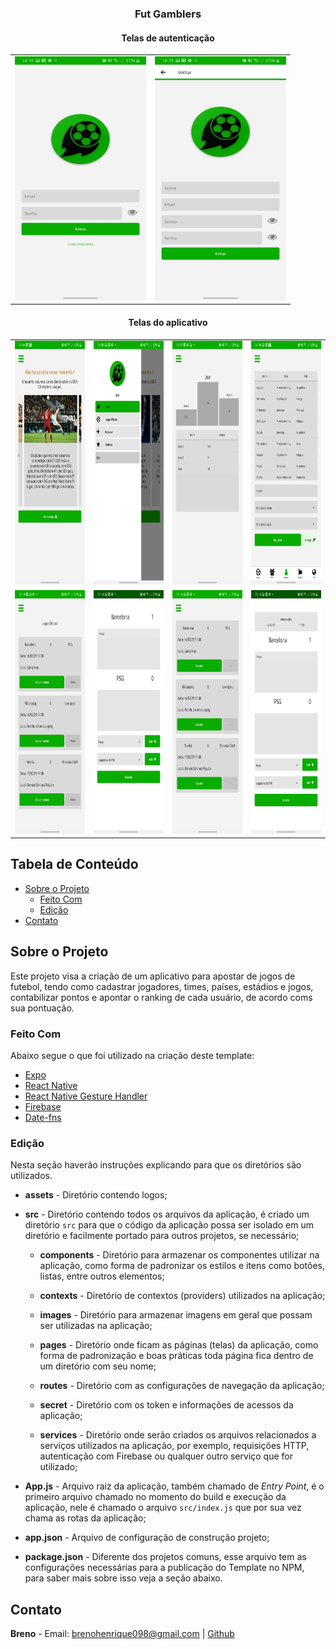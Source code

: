 <p align="center">
  <h3 align="center"> Fut Gamblers </h3>
</p>

<p align="center">
  <h4 align="center"> Telas de autenticação </h4>
</p>

<table>
  <tr>
    <td>
      <img src="https://github.com/Breno098/gamblers/blob/master/readme_images/login_screen.jpeg" width="210" height="390" title="Login">
    </td>
    <td>
      <img src="https://github.com/Breno098/gamblers/blob/master/readme_images/create_user_screen.jpeg" width="210" height="390" title="Criação de usuário">
    </td>
  </tr>
</table>

<p align="center">
  <h4 align="center"> Telas do aplicativo </h4>
</p>

<table>
  <tr>
    <td>
        <img src="https://github.com/Breno098/gamblers/blob/master/readme_images/home_screen.jpeg" width="210" height="390" title="Inicial">
    </td>
    <td>
        <img src="https://github.com/Breno098/gamblers/blob/master/readme_images/side_menu.jpeg" width="210" height="390" title="Menu">
    </td>
    <td>
        <img src="https://github.com/Breno098/gamblers/blob/master/readme_images/ranking_screen.jpeg" width="210" height="390" title="Ranking">
    </td>
    <td>
        <img src="https://github.com/Breno098/gamblers/blob/master/readme_images/register_screen.jpeg" width="210" height="390" title="Registros">
    </td>
  </tr>
  <tr>
    <td>
        <img src="https://github.com/Breno098/gamblers/blob/master/readme_images/oficial_game_screen.jpeg" width="210" height="390" title="Jogos oficiais">
    </td>
    <td>
        <img src="https://github.com/Breno098/gamblers/blob/master/readme_images/oficial_game_calc_screen.jpeg" width="210" height="390" title="Jojo Oficial">
    </td>
    <td>
        <img src="https://github.com/Breno098/gamblers/blob/master/readme_images/bets_screen.jpeg" width="210" height="390" title="Apostas">
    </td>
    <td>
        <img src="https://github.com/Breno098/gamblers/blob/master/readme_images/bet_screen.jpeg" width="210" height="390" title="Aposta">
    </td>
  </tr>
</table>

## Tabela de Conteúdo

- [Sobre o Projeto](#sobre-o-projeto)
  - [Feito Com](#feito-com)
  - [Edição](#edi%C3%A7%C3%A3o)
- [Contato](#contato)

## Sobre o Projeto

Este projeto visa a criação de um aplicativo para apostar de jogos de futebol, tendo como cadastrar jogadores, times, países, estádios e jogos, contabilizar pontos e apontar o ranking de cada usuário, de acordo coms sua pontuação. 

### Feito Com

Abaixo segue o que foi utilizado na criação deste template:

- [Expo](https://docs.expo.io/) 
- [React Native](http://facebook.github.io/react-native/)
- [React Native Gesture Handler](https://kmagiera.github.io/react-native-gesture-handler/)
- [Firebase](https://firebase.google.com/)
- [Date-fns](https://date-fns.org/)


### Edição

Nesta seção haverão instruções explicando para que os diretórios são utilizados.

- **assets** - Diretório contendo logos;

- **src** - Diretório contendo todos os arquivos da aplicação, é criado um diretório `src` para que o código da aplicação possa ser isolado em um diretório e facilmente portado para outros projetos, se necessário;

  - **components** - Diretório para armazenar os componentes utilizar na aplicação, como forma de padronizar os estilos e itens como botôes, listas, entre outros elementos;

  - **contexts** - Diretório de contextos (providers) utilizados na aplicação;
  
  - **images** - Diretório para armazenar imagens em geral que possam ser utilizadas na aplicação;
  
  - **pages** - Diretório onde ficam as páginas (telas) da aplicação, como forma de padronização e boas práticas toda página fica dentro de um diretório com seu nome;
  
  - **routes** - Diretório com as configurações de navegação da aplicação;
  
  - **secret** - Diretório com os token e informações de acessos da aplicação;
  
  - **services** - Diretório onde serão criados os arquivos relacionados a serviços utilizados na aplicação, por exemplo, requisições HTTP, autenticação com Firebase ou qualquer outro serviço que for utilizado;

- **App.js** - Arquivo raiz da aplicação, também chamado de _Entry Point_, é o primeiro arquivo chamado no momento do build e execução da aplicação, nele é chamado o arquivo `src/index.js` que por sua vez chama as rotas da aplicação;

- **app.json** - Arquivo de configuração de construção projeto; 

- **package.json** - Diferente dos projetos comuns, esse arquivo tem as configurações necessárias para a publicação do Template no NPM, para saber mais sobre isso veja a seção abaixo.

## Contato

**Breno** - Email: brenohenrique098@gmail.com | [Github](https://github.com/Breno098)
  
